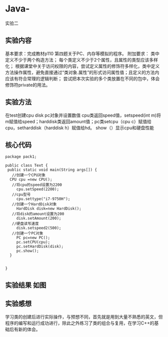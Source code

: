 # Java-
实验二

## 实验内容
基本要求：完成教材p110 第四题关于PC、内存等模拟的程序。
附加要求：
类中定义不少于两个构造方法；
每个类定义不少于2个属性，且属性的类型应该多样化；
根据课堂中关于访问权限的内容，尝试定义属性的修饰符多样化，类中定义方法操作属性，避免直接通过“类对象.属性”的形式访问属性值；且定义的方法内应该有符合常理的逻辑判断；
尝试把本次实验的多个类放置在不同的包中，体会修饰符private的用法。

## 实验方法
在test创建cpu disk pc对象并设置数值 cpu类返回speed值，setspeed(int m)将m赋值给speed；harddisk类返回amount值；pc类setcpu（cpu c）赋值给cpu，setharddisk（harddisk h）赋值给hd。
show（）显示cpu和硬盘性能

## 核心代码
```
package pack1;

public class Text {
 public static void main(String args[]) {
   //创建一个CPU对象
  CPU cpu =new CPU();
   //将cpu的speed设置为2200
     cpu.setSpeed(2200);
   //cpu型号  
     cpu.settype("i7-9750H");
   //创建一个HardDisk对象
     HardDisk disk=new HardDisk();
   //将disk的amount设置为200
     disk.setAmount(200);
   //硬盘读写速度  
     disk.setspeed2(500);
   //创建一个PC对象
     PC pc=new PC();
     pc.setCPU(cpu);
     pc.setHardDisk(disk);
     pc.show();
  }
   
  
}
```
## 实验结果 如图
## 实验感想
学习类的创建后进行实际操作，与预想不同，首先就是用到大量不熟悉的英文，但程序的编写和运行成功进行，除此之外练习了类的组合与复用，在学习C++的基础后有新的体会。
